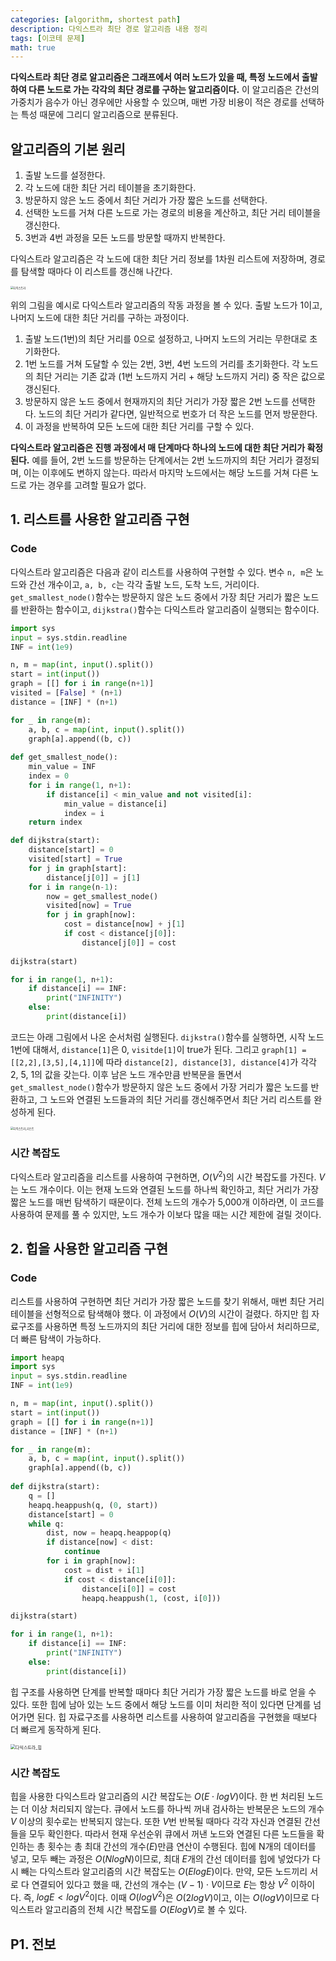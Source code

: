 ```yaml
---
categories: [algorithm, shortest path]
description: 다익스트라 최단 경로 알고리즘 내용 정리
tags: [이코테 문제]
math: true
---
```


**다익스트라 최단 경로 알고리즘은 그래프에서 여러 노드가 있을 때, 특정 노드에서 출발하여 다른 노드로 가는 각각의 최단 경로를 구하는 알고리즘이다.** 이 알고리즘은 간선의 가중치가 음수가 아닌 경우에만 사용할 수 있으며, 매번 가장 비용이 적은 경로를 선택하는 특성 때문에 그리디 알고리즘으로 분류된다.

## 알고리즘의 기본 원리

1.  출발 노드를 설정한다.
2.  각 노드에 대한 최단 거리 테이블을 초기화한다.
3.  방문하지 않은 노드 중에서 최단 거리가 가장 짧은 노드를 선택한다.
4.  선택한 노드를 거쳐 다른 노드로 가는 경로의 비용을 계산하고, 최단 거리 테이블을 갱신한다.
5.  3번과 4번 과정을 모든 노드를 방문할 때까지 반복한다.

다익스트라 알고리즘은 각 노드에 대한 최단 거리 정보를 1차원 리스트에 저장하며, 경로를 탐색할 때마다 이 리스트를 갱신해 나간다.

<img src="../assets/img/알고리즘/다익스트라.png" alt="다익스트라" style="zoom:30%;" />

위의 그림을 예시로 다익스트라 알고리즘의 작동 과정을 볼 수 있다. 출발 노드가 1이고, 나머지 노드에 대한 최단 거리를 구하는 과정이다.

1.   출발 노드(1번)의 최단 거리를 0으로 설정하고, 나머지 노드의 거리는 무한대로 초기화한다.
2.   1번 노드를 거쳐 도달할 수 있는 2번, 3번, 4번 노드의 거리를 초기화한다. 각 노드의 최단 거리는 기존 값과 (1번 노드까지 거리 + 해당 노드까지 거리) 중 작은 값으로 갱신된다.
3.   방문하지 않은 노드 중에서 현재까지의 최단 거리가 가장 짧은 2번 노드를 선택한다. 노드의 최단 거리가 같다면, 일반적으로 번호가 더 작은 노드를 먼저 방문한다.
4.   이 과정을 반복하여 모든 노드에 대한 최단 거리를 구할 수 있다.

**다익스트라 알고리즘은 진행 과정에서 매 단계마다 하나의 노드에 대한 최단 거리가 확정된다.** 예를 들어, 2번 노드를 방문하는 단계에서는 2번 노드까지의 최단 거리가 결정되며, 이는 이후에도 변하지 않는다. 따라서 마지막 노드에서는 해당 노드를 거쳐 다른 노드로 가는 경우를 고려할 필요가 없다.

## 1. 리스트를 사용한 알고리즘 구현

### Code

다익스트라 알고리즘은 다음과 같이 리스트를 사용하여 구현할 수 있다. 변수 `n, m`은 노드와 간선 개수이고, `a, b, c`는 각각 출발 노드, 도착 노드, 거리이다. `get_smallest_node()`함수는 방문하지 않은 노드 중에서 가장 최단 거리가 짧은 노드를 반환하는 함수이고, `dijkstra()`함수는 다익스트라 알고리즘이 실행되는 함수이다.

```python
import sys
input = sys.stdin.readline
INF = int(1e9)

n, m = map(int, input().split())
start = int(input())
graph = [[] for i in range(n+1)]
visited = [False] * (n+1)
distance = [INF] * (n+1)

for _ in range(m):
    a, b, c = map(int, input().split())
    graph[a].append((b, c))
    
def get_smallest_node():
    min_value = INF
    index = 0
    for i in range(1, n+1):
        if distance[i] < min_value and not visited[i]:
            min_value = distance[i]
            index = i
    return index

def dijkstra(start):
    distance[start] = 0
    visited[start] = True
    for j in graph[start]:
        distance[j[0]] = j[1]
    for i in range(n-1):
        now = get_smallest_node()
        visited[now] = True
        for j in graph[now]:
            cost = distance[now] + j[1]
            if cost < distance[j[0]]:
                distance[j[0]] = cost
                
dijkstra(start)

for i in range(1, n+1):
    if distance[i] == INF:
        print("INFINITY")
    else:
        print(distance[i])
```

코드는 아래 그림에서 나온 순서처럼 실행된다. `dijkstra()`함수를 실행하면, 시작 노드 1번에 대해서, `distance[1]`은 0, `visitde[1]`이 true가 된다. 그리고 `graph[1] = [[2,2],[3,5],[4,1]]`에 따라 `distance[2], distance[3], distance[4]`가 각각 2, 5, 1의 값을 갖는다. 이후 남은 노드 개수만큼 반복문을 돌면서 `get_smallest_node()`함수가 방문하지 않은 노드 중에서 가장 거리가 짧은 노드를 반환하고, 그 노드와 연결된 노드들과의 최단 거리를 갱신해주면서 최단 거리 리스트를 완성하게 된다.

<img src="../assets/img/알고리즘/다익스트라_리스트.png" alt="다익스트라_리스트" style="zoom:30%;" />

### 시간 복잡도

다익스트라 알고리즘을 리스트를 사용하여 구현하면,  $O(V^2)$의 시간 복잡도를 가진다. $V$는 노드 개수이다. 이는 현재 노드와 연결된 노드를 하나씩 확인하고, 최단 거리가 가장 짧은 노드를 매번 탐색하기 때문이다. 전체 노드의 개수가 5,000개 이하라면, 이 코드를 사용하여 문제를 풀 수 있지만, 노드 개수가 이보다 많을 때는 시간 제한에 걸릴 것이다.



## 2. 힙을 사용한 알고리즘 구현

### Code

리스트를 사용하여 구현하면 최단 거리가 가장 짧은 노드를 찾기 위해서, 매번 최단 거리 테이블을 선형적으로 탐색해야 했다. 이 과정에서 $O(V)$의 시간이 걸렸다. 하지만 힙 자료구조를 사용하면 특정 노드까지의 최단 거리에 대한 정보를 힙에 담아서 처리하므로, 더 빠른 탐색이 가능하다.

```python
import heapq
import sys
input = sys.stdin.readline
INF = int(1e9)

n, m = map(int, input().split())
start = int(input())
graph = [[] for i in range(n+1)]
distance = [INF] * (n+1)

for _ in range(m):
    a, b, c = map(int, input().split())
    graph[a].append((b, c))
    
def dijkstra(start):
    q = []
    heapq.heappush(q, (0, start))
    distance[start] = 0
    while q:
        dist, now = heapq.heappop(q)
        if distance[now] < dist:
            continue
        for i in graph[now]:
            cost = dist + i[1]
            if cost < distance[i[0]]:
                distance[i[0]] = cost
                heapq.heappush(1, (cost, i[0]))

dijkstra(start)

for i in range(1, n+1):
    if distance[i] == INF:
        print("INFINITY")
    else:
        print(distance[i])
```

힙 구조를 사용하면 단계를 반복할 때마다 최단 거리가 가장 짧은 노드를 바로 얻을 수 있다. 또한 힙에 남아 있는 노드 중에서 해당 노드를 이미 처리한 적이 있다면 단계를 넘어가면 된다. 힙 자료구조를 사용하면 리스트를 사용하여 알고리즘을 구현했을 때보다 더 빠르게 동작하게 된다.

<img src="../assets/img/알고리즘/다익스트라_힙.png" alt="다익스트라_힙" style="zoom:50%;" />

### 시간 복잡도

힙을 사용한 다익스트라 알고리즘의 시간 복잡도는 $O(E\cdot logV)$이다. 한 번 처리된 노드는 더 이상 처리되지 않는다. 큐에서 노드를 하나씩 꺼내 검사하는 반복문은 노드의 개수 $V$ 이상의 횟수로는 반복되지 않는다. 또한 $V$번 반복될 때마다 각각 자신과 연결된 간선들을 모두 확인한다. 따라서 현재 우선순위 큐에서 꺼낸 노드와 연결된 다른 노드들을 확인하는 총 횟수는 총 최대 간선의 개수($E$)만큼 연산이 수행된다. 힙에 N개의 데이터를 넣고, 모두 빼는 과정은 $O(NlogN)$이므로, 최대 $E$개의 간선 데이터를 힙에 넣었다가 다시 빼는 다익스트라 알고리즘의 시간 복잡도는 $O(ElogE)$이다. 만약, 모든 노드끼리 서로 다 연결되어 있다고 했을 때, 간선의 개수는 $(V-1)\cdot V$이므로 $E$는 항상 $V^2$ 이하이다. 즉, $logE<logV^2$이다. 이때 $O(logV^2)$은 $O(2logV)$이고, 이는 $O(logV)$이므로 다익스트라 알고리즘의 전체 시간 복잡도를 $O(ElogV)$로 볼 수 있다.

## P1. 전보
